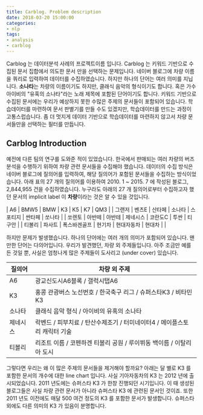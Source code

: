 ```yaml
---
title: Carblog. Problem description
date: 2018-03-20 15:00:00
categories:
- nlp
tags:
- analysis
- carblog
---
```


Carblog 는 데이터분석 사례의 프로젝트이름 입니다. Carblog 는 키워드 기반으로 수집된 문서 집합에서 의도한 문서 만을 선택하는 문제입니다. 네이버 블로그에 차량 이름을 쿼리로 입력하여 데이터를 수집하였습니다. 하지만 하나의 단어는 여러 의미를 지닙니다. **소나타**는 차량의 이름이기도 하지만, 클래식 음악의 형식이기도 합니다. 혹은 가수 아이비의 "유혹의 소나타"라는 노래 제목에 포함된 단어이기도 합니다. 키워드 기반으로 수집된 문서에는 우리가 예상하지 못한 수많은 주제의 문서들이 포함되어 있습니다. 학습데이터를 마련하여 문서 판별기를 만들 수도 있겠지만, 학습데이터를 만드는 과정이 고통스럽습니다. 좀 더 멋지게 데이터 기반으로 학습데이터를 마련하지 않고서 차량 문서들만을 선택하는 필터를 만듭니다. 


## Carblog Introduction

예전에 다른 팀의 연구를 도와준 적이 있었습니다. 한국에서 판매되는 여러 차량의 버즈 분석을 수행하기 위하여 차량 관련 문서들을 수집해야 했습니다. 데이터의 수집 방식은 네이버 블로그에 질의어를 입력하여, 해당 질의어가 포함된 문서들을 수집하는 방식이었습니다. 아래 표의 27 개의 질의어를 이용하여 2010. 1 ~ 2015. 7 에 작성된 블로그, 2,844,955 건을 수집하였습니다. 누구라도 아래의 27 개 질의어로부터 수집하고자 했던 문서의 implicit label 이 **차량**이라는 것은 알 수 있을 것입니다. 

| A6 | BMW5 | BMW | K3 | K5 | K7 | QM3 | 
| 그랜저 | 벤츠E | 산타페 | 소나타 | 스포티지 | 싼타페 | 쏘나타 | 
| 쏘렌토 | 아반떼 | 아반테 | 제네시스 | 코란도C | 투싼 | 티구안 |
| 티볼리 | 파사트 | 폭스바겐골프 | 현기차 | 현대자동차 | 현대차 | |

하지만 문제가 발생했습니다. 하나의 단어에는 여러 개의 의미가 포함되어 있습니다. 왠만한 단어는 다의어입니다. 우리가 발견했던, 차량 외 주제들입니다. 아주 조금만 예를 든 것일 뿐, 사실은 엄청나게 많은 주제들이 도사리고 (under cover) 있습니다.

| 질의어 | 차량 외 주제 |
| --- | --- |
| A6 | 광교신도시A6블록 / 갤럭시탭A6 |
| K3 | 홍콩 관광버스 노선번호 / 한국축구 리그 / 슈퍼스타K3 / 비타민K3 |
| 소나타 | 클래식 음악 형식 / 아이비의 유혹의 소나타 |
| 제네시스 | 락벤드 / 피부치료 / 탄산수제조기 / 터미네이터4 / 메이플스토리 캐릭터 기술 |
| 티볼리 | 리조트 이름 / 코펜하겐 티볼리 공원 / 루이뷔동 백이름 / 이탈리아 도시 |

그렇다면 우리는 왜 이 많은 주제의 문서들을 제거해야 할까요? 아래는 달 별로 K3 를 포함한 문서의 개수에 대한 line chart 입니다. 사실 기아자동차의 K3 는 2012 년에 출시되었습니다. 2011 년도에는 슈퍼스타 K3 가 한창 진행되던 시기입니다. 이 때 생성된 블로그들은 사실 차량 관련 문서가 아니라 슈퍼스타 K3 에 관련된 문서인 것이죠. 또한 2011 년도 이전에도 매달 500 여건 정도의 K3 를 포함한 문서가 발생합니다. 슈퍼스타 외에도 다른 의미의 K3 가 있음이 분명합니다. 


